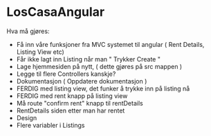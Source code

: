# LosCasaAngular

Hva må gjøres:
- Få inn våre funksjoner fra MVC systemet til angular ( Rent Details, Listing View etc)
- Får ikke lagt inn Listing når man " Trykker Create "
- Lage hjemmesiden på nytt, ( dette gjøres på src mappen )
- Legge til flere Controllers kanskje?
- Dokumentasjon ( Oppdatere dokumentasjon ) 
- FERDIG med listing view, det funker å trykke inn på listing nå
- FERDIG med rent knapp på listing view
- Må route "confirm rent" knapp til rentDetails
- RentDetails siden etter man har rentet
- Design
- Flere variabler i Listings
